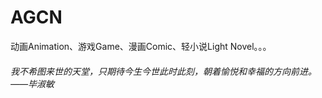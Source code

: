 # AGCN
动画Animation、游戏Game、漫画Comic、轻小说Light Novel。。。

###### 我不希图来世的天堂，只期待今生今世此时此刻，朝着愉悦和幸福的方向前进。——毕淑敏
